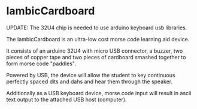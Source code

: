  # IambicCardboard

UPDATE: The 32U4 chip is needed to use arduino keyboard usb libraries.

The IambicCardboard is an ultra-low cost morse code learning aid device.

It consists of an arduino 32U4 with micro USB connector, a buzzer, two pieces of copper tape and two pieces of cardboard smashed together to form morse code "paddles".

Powered by USB, the device will allow the student to key continuous perfectly spaced dits and dahs and hear them through the speaker. 

Additionally as a USB keyboard device, morse code input will result in ascii text output to the attached USB host (computer).
